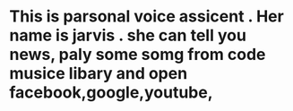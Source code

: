 # This is parsonal voice assicent . Her name is jarvis . she can tell you news, paly some somg from code musice libary and open facebook,google,youtube, 